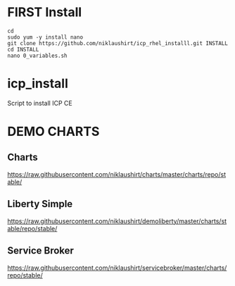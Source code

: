 # FIRST Install

```
cd
sudo yum -y install nano
git clone https://github.com/niklaushirt/icp_rhel_installl.git INSTALL
cd INSTALL
nano 0_variables.sh
```



# icp_install

Script to install ICP CE

# DEMO CHARTS

## Charts
https://raw.githubusercontent.com/niklaushirt/charts/master/charts/repo/stable/

## Liberty Simple
https://raw.githubusercontent.com/niklaushirt/demoliberty/master/charts/stable/repo/stable/

## Service Broker
https://raw.githubusercontent.com/niklaushirt/servicebroker/master/charts/repo/stable/
